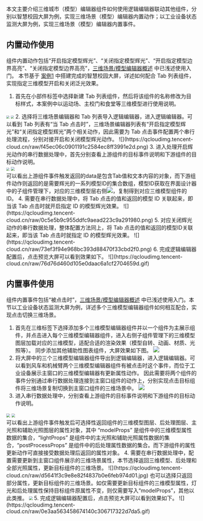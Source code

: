 本文主要介绍三维城市（模型）编辑器组件如何使用逻辑编辑器联动其他组件，分别以智慧校园大屏为例，实现三维场景（模型）编辑器内置动作；以工业设备状态监测大屏为例，实现三维场景（模型）编辑器内置事件。

## 内置动作使用
组件内置动作包括“开启指定模型辉光”、“关闭指定模型辉光”、“开启指定模型边界高亮”、“关闭指定模型边界高亮”，[三维场景/模型编辑器概述](https://cloud.tencent.com/document/product/665/72208) 中已浅述使用入门。
本节基于 [案例1](https://cloud.tencent.com/document/product/665/72217) 中搭建完成的智慧校园大屏，详述如何配合 Tab 列表组件，实现指定三维模型开启和关闭泛光效果。

1. 首先在小部件标签中选择新建 Tab 列表组件，然后将该组件的名称修改为目标样式，本案例中以运动场、主校门和食堂等三维模型进行使用说明。<br>
<img src="https://qcloudimg.tencent-cloud.cn/raw/e999b5ea0038cb75ebb1584e873cf296.png"  style="zoom:50%;">
<img src="https://qcloudimg.tencent-cloud.cn/raw/2433fddb40a0a3348e17c8bbf69759b6.png"  style="zoom:50%;">
2. 选择将三维场景编辑器和 Tab 列表导入逻辑编辑器，进入逻辑编辑器。可以看到 Tab 列表有“当 Tab 点击时”，三维场景编辑器列表有“开启指定模型辉光”和“关闭指定模型辉光”两个相关动作，因此需要为 Tab 点击事件配置两个串行处理流程，分别对接开启和关闭模型辉光动作。
![](https://qcloudimg.tencent-cloud.cn/raw/f45ec06c0901191c2584ec8ff3991e2d.png)
3. 进入处理开启辉光动作的串行数据处理中，首先分别查看上游组件的目标事件说明和下游组件的目标动作说明。<br>
<img src="https://qcloudimg.tencent-cloud.cn/raw/cc10db63cdf53ecb72f0734d2b5bc7e3.png"  style="zoom:50%;">
<img src="https://qcloudimg.tencent-cloud.cn/raw/6579b626d57981bab60a43770f26c936.jpg"  style="zoom:60%;">
<br>可以看出上游组件事件触发返回的data是包含Tab值和文本内容的对象，而下游组件动作则返回的是需要辉光的一系列模型ID的集合数组，模型ID获取在界面设计器中的子组件管理下，对应的三维模型层右侧<img src="https://qcloudimg.tencent-cloud.cn/raw/f7b5597b228ef2e59f1b4cfe1876959f.png">，复制得到对应三维模型组件的 ID。
4. 需要在串行数据处理中，将 Tab 点击的值和返回的模型 ID 关联起来，即当该 Tab 点击时就开启指定 ID 的模型辉光效果。
![](https://qcloudimg.tencent-cloud.cn/raw/0c5e5b9c955ddfc9aead223c9a291980.png)
5. 对应关闭辉光动作的串行数据处理，整体配置方法同上，将 Tab 点击的值和返回的模型ID关联起来，即当该 Tab 点击时就指定 ID 的模型辉光效果。
![](https://qcloudimg.tencent-cloud.cn/raw/73ef3f94e968bc393d88470f33cbd2f0.png)
6. 完成逻辑编辑器配置后，点击预览大屏可以看到效果如下。
![](https://qcloudimg.tencent-cloud.cn/raw/76d76d460d105e0daac6a1cf2704659d.gif)

## 内置事件使用
组件内置事件包括“被点击时”，[三维场景/模型编辑器概述](https://cloud.tencent.com/document/product/665/72208) 中已浅述使用入门。本节以工业设备状态监测大屏为例，详述多个三维模型编辑器组件如何相互配合，实现点击切换三维场景。

1. 首先在三维标签下选择添加多个三维模型编辑器组件并以一个组件为主展示组件，并点击进入每个三维模型编辑器组件，进入右侧子组件管理下的三维模型图层加载对应的三维模型，适配合适的渲染效果（模型自转、动画、材质、光照等）。
同步添加其他辅助性图表组件，大屏效果如下图。
![](https://qcloudimg.tencent-cloud.cn/raw/27a63f930bf781ca575ab17c7a9ba2e4.gif)
2. 将大屏中的三个三维模型编辑器组件导出到逻辑编辑器，进入逻辑编辑器。可以看到风车和机械臂两个三维模型编辑器组件有被点击时这个事件，而位于工业设备展示主窗口的三维模型编辑器有更新属性动作。
因此需要将两个组件的事件分别通过串行数据处理连接到主窗口组件的动作上，分别实现点击目标组件将三维场景复制切换到主窗口组件的三维场景中。
![](https://qcloudimg.tencent-cloud.cn/raw/4a15c15133ecd22df0086da2763974ff.png)
3. 进入串行数据处理中，分别查看上游组件的目标事件说明和下游组件的目标动作说明。<br>
<img src="https://qcloudimg.tencent-cloud.cn/raw/2b512f908938eadd12b9db07168de15c.jpg"  style="zoom:60%;">
<img src="https://qcloudimg.tencent-cloud.cn/raw/4bd0dad17b3603cec50c7df3e9e80187.png"  style="zoom:60%;">
<br>可以看出上游组件事件触发后可选择性返回组件的三维模型图层、后处理图层、主光照和辅助光照图层的属性对象，其中 “modelProps” 是组件中的三维模型属性数据的集合，“lightProps” 是组件中的主光照和辅助光照属性数据的集合，“postProcessProps” 是组件中的后处理属性数据的集合。而下游组件的属性更新动作可直接接受数据处理后返回的属性对象。
4. 需要在串行数据处理中，配置需要更新到主窗口组件展示的三维场景属性，本节选择返回三维模型、后处理和全部光照属性，更新目标组件的三维场景。
![](https://qcloudimg.tencent-cloud.cn/raw/d5641f3c9e8e82f4837b0e6feb974d01.jpg)
也可以选择只返回部分属性，更新目标组件的三维场景。如仅需要更新目标组件的三维模型属性，灯光和后处理属性保持目标组件原属性不变，则仅需要写入“modelProps”，其他以此类推。
<img src="https://qcloudimg.tencent-cloud.cn/raw/40c65289136517117d5dfc26f0e2bd52.jpg"  style="zoom:60%;">
5. 完成逻辑编辑器配置后，点击预览大屏可以看到效果如下。
![](https://qcloudimg.tencent-cloud.cn/raw/0e3aa563458674140c306717322d7da5.gif)
